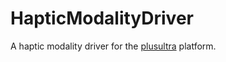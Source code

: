 HapticModalityDriver
====================

A haptic modality driver for the [plusultra](https://github.com/dpaez/plusultra) platform.
